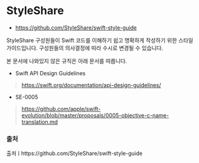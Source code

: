 # StyleShare
- https://github.com/StyleShare/swift-style-guide

StyleShare 구성원들이 Swift 코드를 이해하기 쉽고 명확하게 작성하기 위한 스타일 가이드입니다. 구성원들의 의사결정에 따라 수시로 변경될 수 있습니다.

본 문서에 나와있지 않은 규칙은 아래 문서를 따릅니다.

- Swift API Design Guidelines
> https://swift.org/documentation/api-design-guidelines/
- SE-0005
> https://github.com/apple/swift-evolution/blob/master/proposals/0005-objective-c-name-translation.md
> 

### 출처
출처ㅣhttps://github.com/StyleShare/swift-style-guide
